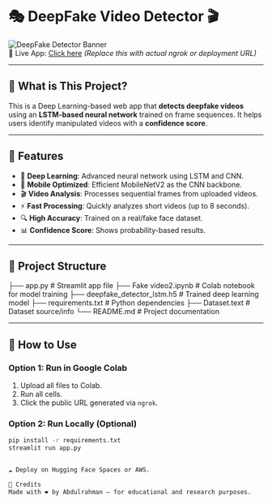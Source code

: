 # 🎭 DeepFake Video Detector 🎬

![DeepFake Detector Banner](https://img.shields.io/badge/Status-Working-green)  
🔗 Live App: [Click here](https://your-app-url.com) *(Replace this with actual ngrok or deployment URL)*

---

## 🧠 What is This Project?

This is a Deep Learning-based web app that **detects deepfake videos** using an **LSTM-based neural network** trained on frame sequences. It helps users identify manipulated videos with a **confidence score**.

---

## 🚀 Features

- 🧠 **Deep Learning**: Advanced neural network using LSTM and CNN.
- 📱 **Mobile Optimized**: Efficient MobileNetV2 as the CNN backbone.
- 🎬 **Video Analysis**: Processes sequential frames from uploaded videos.
- ⚡ **Fast Processing**: Quickly analyzes short videos (up to 8 seconds).
- 🔍 **High Accuracy**: Trained on a real/fake face dataset.
- 📊 **Confidence Score**: Shows probability-based results.

---

## 📂 Project Structure

├── app.py # Streamlit app file
├── Fake video2.ipynb # Colab notebook for model training
├── deepfake_detector_lstm.h5 # Trained deep learning model
├── requirements.txt # Python dependencies
├── Dataset.text # Dataset source/info
└── README.md # Project documentation


---

## 🔧 How to Use

### Option 1: Run in Google Colab
1. Upload all files to Colab.
2. Run all cells.
3. Click the public URL generated via `ngrok`.

### Option 2: Run Locally (Optional)
```bash
pip install -r requirements.txt
streamlit run app.py


☁️ Deploy on Hugging Face Spaces or AWS.

🙌 Credits
Made with ❤️ by Abdulrahman — for educational and research purposes.

